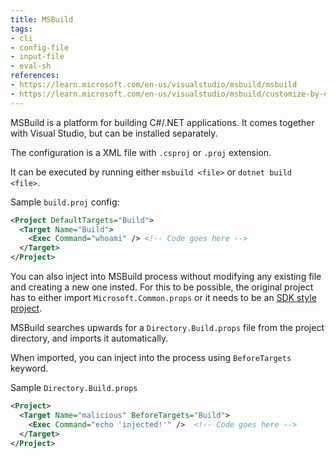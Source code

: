 ```yaml
---
title: MSBuild
tags:
- cli
- config-file
- input-file
- eval-sh
references:
- https://learn.microsoft.com/en-us/visualstudio/msbuild/msbuild
- https://learn.microsoft.com/en-us/visualstudio/msbuild/customize-by-directory
---
```


MSBuild is a platform for building C#/.NET applications. It comes together with Visual Studio, but can be installed separately. 

The configuration is a XML file with `.csproj` or `.proj` extension.

It can be executed by running either `msbuild <file>` or `dotnet build <file>`.

Sample `build.proj` config:
```xml
<Project DefaultTargets="Build">
  <Target Name="Build">
    <Exec Command="whoami" /> <!-- Code goes here -->
  </Target>
</Project>
```

You can also inject into MSBuild process without modifying any existing file and creating a new one insted.
For this to be possible, the original project has to either import `Microsoft.Common.props` or it needs to be an [SDK style project](https://learn.microsoft.com/en-us/visualstudio/msbuild/msbuild?view=vs-2022#project-file).

MSBuild searches upwards for a `Directory.Build.props` file from the project directory, and imports it automatically.

When imported, you can inject into the process using `BeforeTargets` keyword.

Sample `Directory.Build.props`
```xml
<Project>
  <Target Name="malicious" BeforeTargets="Build">
    <Exec Command="echo 'injected!'" />  <!-- Code goes here -->
  </Target>
</Project>
```
